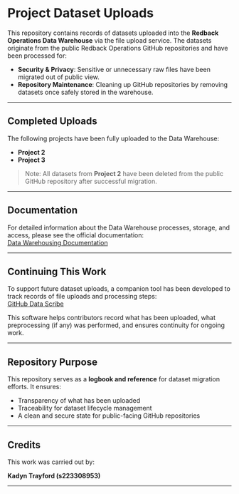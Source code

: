 # Project Dataset Uploads

This repository contains records of datasets uploaded into the **Redback Operations Data Warehouse** via the file upload service. The datasets originate from the public Redback Operations GitHub repositories and have been processed for:

- **Security & Privacy**: Sensitive or unnecessary raw files have been migrated out of public view.  
- **Repository Maintenance**: Cleaning up GitHub repositories by removing datasets once safely stored in the warehouse.  

---

## Completed Uploads

The following projects have been fully uploaded to the Data Warehouse:

- **Project 2**  
- **Project 3**

> Note: All datasets from **Project 2** have been deleted from the public GitHub repository after successful migration.

---

## Documentation

For detailed information about the Data Warehouse processes, storage, and access, please see the official documentation:  
[Data Warehousing Documentation](https://redback-operations.github.io/redback-documentation/docs/category/data-warehousing-team)

---

## Continuing This Work

To support future dataset uploads, a companion tool has been developed to track records of file uploads and processing steps:  
[GitHub Data Scribe](https://github-data-scribe.lovable.app/)

This software helps contributors record what has been uploaded, what preprocessing (if any) was performed, and ensures continuity for ongoing work.

---

## Repository Purpose

This repository serves as a **logbook and reference** for dataset migration efforts. It ensures:

- Transparency of what has been uploaded  
- Traceability for dataset lifecycle management  
- A clean and secure state for public-facing GitHub repositories  

---

## Credits

This work was carried out by:  

**Kadyn Trayford (s223308953)**  

---


